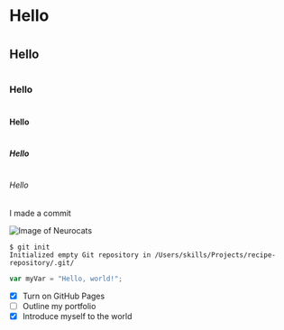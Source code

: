 # <h1> Hello
# <h2> Hello
# <h3> Hello
# <h4> Hello
# <h5> Hello
# <h6> Hello

I made a commit

![Image of Neurocats](https://octodex.github.com/images/neurocats_FULL.png)

```
$ git init
Initialized empty Git repository in /Users/skills/Projects/recipe-repository/.git/
```

``` javascript
var myVar = "Hello, world!";
```
- [X] Turn on GitHub Pages
- [ ] Outline my portfolio
- [X] Introduce myself to the world
